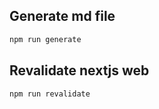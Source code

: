 ## Generate md file

```bash
npm run generate
```

## Revalidate nextjs web

```bash
npm run revalidate
```
